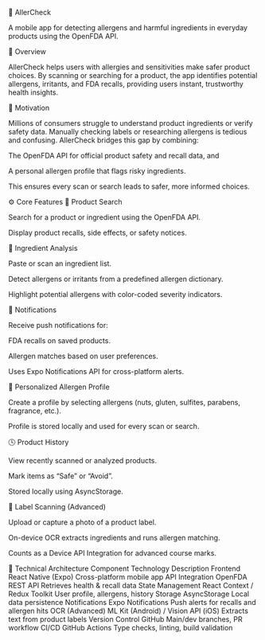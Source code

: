 🌿 AllerCheck

A mobile app for detecting allergens and harmful ingredients in everyday products using the OpenFDA API.

📖 Overview

AllerCheck helps users with allergies and sensitivities make safer product choices.
By scanning or searching for a product, the app identifies potential allergens, irritants, and FDA recalls, providing users instant, trustworthy health insights.

🎯 Motivation

Millions of consumers struggle to understand product ingredients or verify safety data. Manually checking labels or researching allergens is tedious and confusing.
AllerCheck bridges this gap by combining:

The OpenFDA API for official product safety and recall data, and

A personal allergen profile that flags risky ingredients.

This ensures every scan or search leads to safer, more informed choices.

⚙️ Core Features
🧭 Product Search

Search for a product or ingredient using the OpenFDA API.

Display product recalls, side effects, or safety notices.

🧾 Ingredient Analysis

Paste or scan an ingredient list.

Detect allergens or irritants from a predefined allergen dictionary.

Highlight potential allergens with color-coded severity indicators.

🔔 Notifications

Receive push notifications for:

FDA recalls on saved products.

Allergen matches based on user preferences.

Uses Expo Notifications API for cross-platform alerts.

🧍 Personalized Allergen Profile

Create a profile by selecting allergens (nuts, gluten, sulfites, parabens, fragrance, etc.).

Profile is stored locally and used for every scan or search.

🕓 Product History

View recently scanned or analyzed products.

Mark items as “Safe” or “Avoid”.

Stored locally using AsyncStorage.

📸 Label Scanning (Advanced)

Upload or capture a photo of a product label.

On-device OCR extracts ingredients and runs allergen matching.

Counts as a Device API Integration for advanced course marks.

🧠 Technical Architecture
Component	Technology	Description
Frontend	React Native (Expo)	Cross-platform mobile app
API Integration	OpenFDA REST API	Retrieves health & recall data
State Management	React Context / Redux Toolkit	User profile, allergens, history
Storage	AsyncStorage	Local data persistence
Notifications	Expo Notifications	Push alerts for recalls and allergen hits
OCR (Advanced)	ML Kit (Android) / Vision API (iOS)	Extracts text from product labels
Version Control	GitHub	Main/dev branches, PR workflow
CI/CD	GitHub Actions	Type checks, linting, build validation

